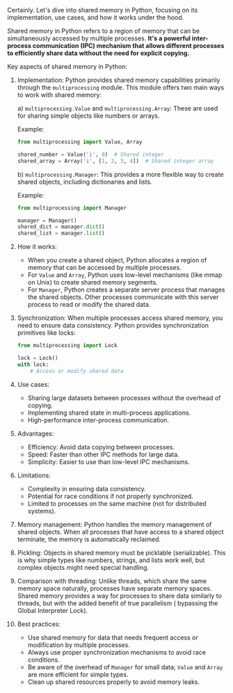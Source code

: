Certainly. Let's dive into shared memory in Python, focusing on its implementation, use cases, and how it works under
the hood.

Shared memory in Python refers to a region of memory that can be simultaneously accessed by multiple processes. **It's a
powerful inter-process communication (IPC) mechanism that allows different processes to efficiently share data without
the need for explicit copying.**

Key aspects of shared memory in Python:

1. Implementation:
   Python provides shared memory capabilities primarily through the `multiprocessing` module. This module offers two
   main ways to work with shared memory:

   a) `multiprocessing.Value` and `multiprocessing.Array`:
   These are used for sharing simple objects like numbers or arrays.

   Example:
      ```python
      from multiprocessing import Value, Array

      shared_number = Value('i', 0)  # Shared integer
      shared_array = Array('i', [1, 2, 3, 4])  # Shared integer array
      ```

   b) `multiprocessing.Manager`:
   This provides a more flexible way to create shared objects, including dictionaries and lists.

   Example:
      ```python
      from multiprocessing import Manager

      manager = Manager()
      shared_dict = manager.dict()
      shared_list = manager.list()
      ```

2. How it works:
    - When you create a shared object, Python allocates a region of memory that can be accessed by multiple processes.
    - For `Value` and `Array`, Python uses low-level mechanisms (like mmap on Unix) to create shared memory segments.
    - For `Manager`, Python creates a separate server process that manages the shared objects. Other processes
      communicate with this server process to read or modify the shared data.

3. Synchronization:
   When multiple processes access shared memory, you need to ensure data consistency. Python provides synchronization
   primitives like locks:

   ```python
   from multiprocessing import Lock

   lock = Lock()
   with lock:
       # Access or modify shared data
   ```

4. Use cases:
    - Sharing large datasets between processes without the overhead of copying.
    - Implementing shared state in multi-process applications.
    - High-performance inter-process communication.

5. Advantages:
    - Efficiency: Avoid data copying between processes.
    - Speed: Faster than other IPC methods for large data.
    - Simplicity: Easier to use than low-level IPC mechanisms.

6. Limitations:
    - Complexity in ensuring data consistency.
    - Potential for race conditions if not properly synchronized.
    - Limited to processes on the same machine (not for distributed systems).

7. Memory management:
   Python handles the memory management of shared objects. When all processes that have access to a shared object
   terminate, the memory is automatically reclaimed.

8. Pickling:
   Objects in shared memory must be picklable (serializable). This is why simple types like numbers, strings, and lists
   work well, but complex objects might need special handling.

9. Comparison with threading:
   Unlike threads, which share the same memory space naturally, processes have separate memory spaces. Shared memory
   provides a way for processes to share data similarly to threads, but with the added benefit of true parallelism (
   bypassing the Global Interpreter Lock).

10. Best practices:
    - Use shared memory for data that needs frequent access or modification by multiple processes.
    - Always use proper synchronization mechanisms to avoid race conditions.
    - Be aware of the overhead of `Manager` for small data; `Value` and `Array` are more efficient for simple types.
    - Clean up shared resources properly to avoid memory leaks.